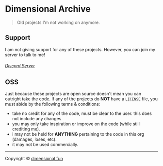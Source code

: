 # Dimensional Archive

> Old projects I'm not working on anymore.

## Support

I am not giving support for any of these projects.
However, you can join my server to talk to me!

###### [Discord Server](https://discord.gg/JrHfSmb)

## OSS

Just because these projects are open source doesn't mean you can outright take the code.
If any of the projects do **NOT** have a `LICENSE` file, you must abide by the following terms & conditions:

- take no credit for any of the code, must be clear to the user. this does not include any changes.
- you may only take inspiration or improve on the code (while still crediting me).
- i may not be held for **ANYTHING** pertaining to the code in this org (damages, loses, etc).
- it may not be used commercially.

---

Copyright &copy; [dimensional fun](https://www.dimensional.fun)
